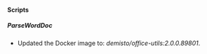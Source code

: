 
#### Scripts

##### ParseWordDoc

- Updated the Docker image to: *demisto/office-utils:2.0.0.89801*.
